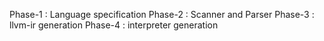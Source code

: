 Phase-1 : Language specification
Phase-2 : Scanner and Parser 
Phase-3 : llvm-ir generation
Phase-4 : interpreter generation
